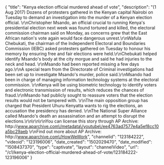 {
    "title": "Kenya election official murdered ahead of vote",
    "description": "(1 Aug 2017) Dozens of protesters gathered in the Kenyan capital Nairobi on Tuesday to demand an investigation into the murder of a Kenyan election official.  \r\nChristopher Msando, an official crucial to running Kenya's presidential election next week was found tortured and killed, the electoral commission chairman said on Monday, as concerns grew that the East African nation's vote again would face dangerous unrest.\r\nWafula Chebukati, the chairman of the Independent Electoral and Boundaries Commission (IEBC) asked protesters gathered on Tuesday to honour his memory by ensuring free and fair elections were held.\r\nChebukati helped identify Msando's body at the city morgue and said he had injuries to the neck and head. \r\nMsando had been reported missing a few days ago.\r\nA special team from the Directorate of Criminal investigations had been set up to investigate Msando's murder, police said.\r\nMsando had been in charge of managing information technology systems at the electoral commission. \r\nKenya will be using biometric technology to identify voters and electronic transmission of results, which reduces the chances of fraud.\r\nMsando had publicly sought to reassure voters that the election results would not be tampered with. \r\nThe main opposition group has charged that President Uhuru Kenyatta wants to rig the elections, an accusation the presidency has denied. \r\nThe National Super Alliance called Msando's death an assassination and an attempt to disrupt the elections.\r\n\r\n\r\nYou can license this story through AP Archive: http:\/\/www.aparchive.com\/metadata\/youtube\/ee4763ad7577e4a5ef8cc10a5bc29aeb \r\nFind out more about AP Archive: http:\/\/www.aparchive.com\/HowWeWork",
    "channelid": "123184222",
    "videoid": "123196006",
    "date_created": "1502029470",
    "date_modified": "1508437370",
    "type": "captivate",
    "layout": "channelVideo",
    "url": "\/c1\/kenya-election-official-murdered-ahead-of-vote\/123184222-123196006"
}